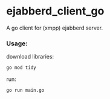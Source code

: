 # ejabberd_client_go

A go client for (xmpp) ejabberd server.

### Usage:

download libraries:

```bash
go mod tidy
```

run:

```bash
go run main.go
```
